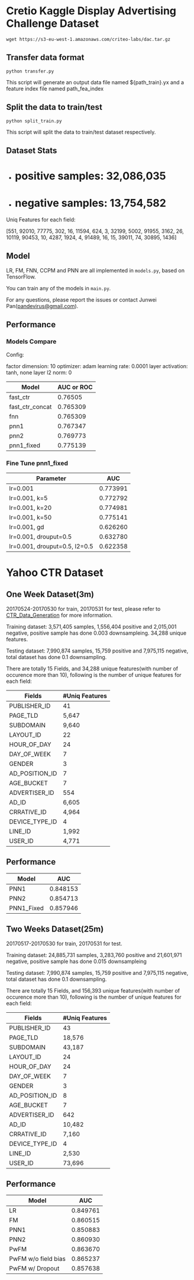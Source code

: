 # Cretio Kaggle Display Advertising Challenge Dataset

`wget https://s3-eu-west-1.amazonaws.com/criteo-labs/dac.tar.gz`

## Transfer data format

`python transfer.py`

This script will generate an output data file named ${path_train}.yx and a feature index file named path_fea_index

## Split the data to train/test

`python split_train.py`

This script will split the data to train/test dataset respectively.

## Dataset Stats

  - # positive samples: 32,086,035
  - # negative samples: 13,754,582

Uniq Features for each field:

[551, 92010, 77775, 302, 16, 11594, 624, 3, 32199, 5002, 91955, 3162, 26, 10119, 90453, 10, 4287, 1924, 4, 91489, 16, 15, 39011, 74, 30895, 1436]

## Model

LR, FM, FNN, CCPM and PNN are all implemented in `models.py`, based on TensorFlow.

You can train any of the models in `main.py`.

For any questions, please report the issues or contact Junwei Pan(pandevirus@gmail.com).

## Performance

### Models Compare

Config:

factor dimension: 10
optimizer: adam
learning rate: 0.0001
layer activation: tanh, none
layer l2 norm: 0

|Model|AUC or ROC|
|---|---|
|fast_ctr|0.76505|
|fast_ctr_concat|0.765309|
|fnn|0.765309|
|pnn1|0.767347|
|pnn2|0.769773|
|pnn1_fixed|0.775139|

### Fine Tune pnn1_fixed

|Parameter| AUC|
|---|---|
|lr=0.001|0.773991|
|lr=0.001, k=5|0.772792|
|lr=0.001, k=20|0.774981|
|lr=0.001, k=50|0.775141|
|lr=0.001, gd|0.626260|
|lr=0.001, drouput=0.5|0.632780|
|lr=0.001, drouput=0.5, l2=0.5|0.622358|

# Yahoo CTR Dataset

## One Week Dataset(3m)

20170524-20170530 for train, 20170531 for test, please refer to [CTR_Data_Generation](https://git.corp.yahoo.com/jwpan/CTR_Data_Generation) for more information.

Training dataset: 3,571,405 samples, 1,556,404 positive and 2,015,001 negative, positive sample has done 0.003 downsampleing. 34,288 unique features.

Testing dataset: 7,990,874 samples, 15,759 positive and 7,975,115 negative, total dataset has done 0.1 downsampling.

There are totally 15 Fields, and 34,288 unique features(with number of occurence more than 10), following is the number of unique features for each field:

|Fields|#Uniq Features|
|---|---|
|PUBLISHER_ID|41|
|PAGE_TLD|5,647|
|SUBDOMAIN|9,640|
|LAYOUT_ID|22|
|HOUR_OF_DAY|24|
|DAY_OF_WEEK|7|
|GENDER|3|
|AD_POSITION_ID|7|
|AGE_BUCKET|7|
|ADVERTISER_ID|554|
|AD_ID|6,605|
|CRRATIVE_ID|4,964|
|DEVICE_TYPE_ID|4|
|LINE_ID|1,992|
|USER_ID|4,771|

## Performance

|Model|AUC|
|---|---|
|PNN1|0.848153|
|PNN2|0.854713|
|PNN1_Fixed|0.857946|

## Two Weeks Dataset(25m)

20170517-20170530 for train, 20170531 for test.

Training dataset: 24,885,731 samples, 3,283,760 positive and 21,601,971 negative, positive sample has done 0.015 downsampleing

Testing dataset: 7,990,874 samples, 15,759 positive and 7,975,115 negative, total dataset has done 0.1 downsampling.

There are totally 15 Fields, and 156,393 unique features(with number of occurence more than 10), following is the number of unique features for each field:

|Fields|#Uniq Features|
|---|---|
|PUBLISHER_ID|43|
|PAGE_TLD|18,576|
|SUBDOMAIN|43,187|
|LAYOUT_ID|24|
|HOUR_OF_DAY|24|
|DAY_OF_WEEK|7|
|GENDER|3|
|AD_POSITION_ID|8|
|AGE_BUCKET|7|
|ADVERTISER_ID|642|
|AD_ID|10,482|
|CRRATIVE_ID|7,160|
|DEVICE_TYPE_ID|4|
|LINE_ID|2,530|
|USER_ID|73,696|

## Performance

|Model|AUC|
|---|---|
|LR|0.849761|
|FM|0.860515|
|PNN1|0.850883|
|PNN2|0.860930|
|PwFM|0.863670|
|PwFM w/o field bias|0.865237|
|PwFM w/ Dropout|0.857638|

